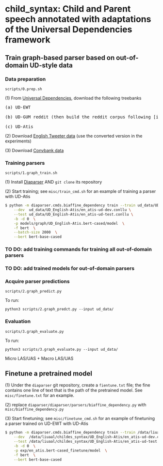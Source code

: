 # child_syntax: Child and Parent speech annotated with adaptations of the Universal Dependencies framework

## Train graph-based parser based on out-of-domain UD-style data

### Data preparation

```scripts/0.prep.sh```

(1) From [Universal Dependencies](https://universaldependencies.org/), download the following treebanks

<pre>(a) UD-EWT <br>
(b) UD-GUM reddit (then build the reddit corpus following [instructions](https://github.com/amir-zeldes/gum/blob/master/README_reddit.md) <br>
(c) UD-Atis
</pre>

(2) Download [English Tweeter data](https://github.com/Oneplus/Tweebank) (use the converted version in the experiments)

(3) Download [Convbank data](https://gitlab.com/ucdavisnlp/dialog-parsing/-/tree/master/dep_parsed)

### Training parsers

```scripts/1.graph_train.sh```

(1) Install [Diaparser](https://github.com/Unipisa/diaparser) AND `git clone` its repository

(2) Start training; see `misc/train_cmd.sh` for an example of training a parser with UD-Atis 

```sh
$ python -m diaparser.cmds.biaffine_dependency train --train ud_data/UD_English-Atis/en_atis-ud-train.conllu \
    --dev  ud_data/UD_English-Atis/en_atis-ud-dev.conllu \
    --test ud_data/UD_English-Atis/en_atis-ud-test.conllu \
    -b -d 0  \
    -p models/graph/UD_English-Atis.bert-cased/model  \
    -f bert  \
    --batch-size 2000  \
    --bert bert-base-cased
```

### TO DO: add training commands for training all out-of-domain parsers

### TO DO: add trained models for out-of-domain parsers

### Acquire parser predictions

```scripts/2.graph_predict.py```

To run:

```python3 scripts/2.graph_predct.py --input ud_data/```

### Evaluation ###

```scripts/3.graph_evaluate.py```

To run:

```python3 scripts/3.graph_evaluate.py --input ud_data/```

Micro LAS/UAS + Macro LAS/UAS

## Finetune a pretrained model

(1) Under the `diaparser` git repository, create a `fientune.txt` file; the fine contains one line of text that is the path of the pretrained model. See `misc/finetune.txt` for an example.

(2) replace `diaparser/diaparser/parsers/biaffine_dependency.py` with `misc/biaffine_dependency.py`

(3) Start finetuning; see `misc/finetune_cmd.sh` for an example of finetuning a parser trained on UD-EWT with UD-Atis

```sh
$ python -m diaparser.cmds.biaffine_dependency train --train /data/liuaal/childes_syntax/UD_English-Atis/en_atis-ud-train.conllu \
    --dev  /data/liuaal/childes_syntax/UD_English-Atis/en_atis-ud-dev.conllu \
    --test /data/liuaal/childes_syntax/UD_English-Atis/en_atis-ud-test.conllu \
    -b -d 0  \
    -p exp/en_atis.bert-cased_finetune/model  \
    -f bert  \
    --bert bert-base-cased
```
